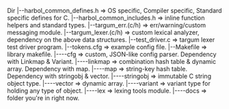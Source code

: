 Dir
|--harbol_common_defines.h  => OS specific, Compiler specific, Standard specific defines for C.
|--harbol_common_includes.h => inline function helpers and standard types.
|--targum_err.(c/h)         => err/warning/custom messaging module.
|--targum_lexer.(c/h)       => custom lexical analyzer, dependency on the above data structures.
|--test_driver.c            => targum lexer test driver program.
|--tokens.cfg               => example config file.
|--Makefile                 => library makefile.
|----cfg                    => custom, JSON-like config parser. Dependency with Linkmap & Variant.
|----linkmap                => combination hash table & dynamic array. Dependency with map.
|----map                    => string-key hash table. Dependency with stringobj & vector.
|----stringobj              => immutable C string object type.
|----vector                 => dynamic array.
|----variant                => variant type for holding any type of object.
|----lex                    => lexing tools module.
|----docs                   => folder you're in right now.
